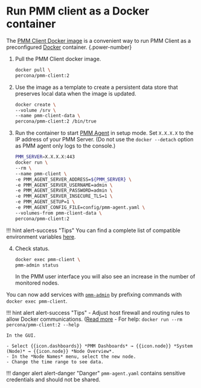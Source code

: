 # Run PMM client as a Docker container

The [PMM Client Docker image](https://hub.docker.com/r/percona/pmm-client/tags/) is a convenient way to run PMM Client as a preconfigured [Docker](https://docs.docker.com/get-docker/) container.
{.power-number}

1. Pull the PMM Client docker image.

    ```sh
    docker pull \
    percona/pmm-client:2
    ```

2. Use the image as a template to create a persistent data store that preserves local data when the image is updated.

    ```sh
    docker create \
    --volume /srv \
    --name pmm-client-data \
    percona/pmm-client:2 /bin/true
    ```

3. Run the container to start [PMM Agent](../../use/commands/pmm-agent.md) in setup mode. Set `X.X.X.X` to the IP address of your PMM Server. (Do not use the `docker --detach` option as PMM agent only logs to the console.)

    ```sh
    PMM_SERVER=X.X.X.X:443
    docker run \
    --rm \
    --name pmm-client \
    -e PMM_AGENT_SERVER_ADDRESS=${PMM_SERVER} \
    -e PMM_AGENT_SERVER_USERNAME=admin \
    -e PMM_AGENT_SERVER_PASSWORD=admin \
    -e PMM_AGENT_SERVER_INSECURE_TLS=1 \
    -e PMM_AGENT_SETUP=1 \
    -e PMM_AGENT_CONFIG_FILE=config/pmm-agent.yaml \
    --volumes-from pmm-client-data \
    percona/pmm-client:2
    ```
!!! hint alert-success "Tips"
    You can find a complete list of compatible environment variables [here](../../use/commands/pmm-agent.md).

4. Check status.

    ```sh
    docker exec pmm-client \
    pmm-admin status
    ```

    In the PMM user interface you will also see an increase in the number of monitored nodes.

You can now add services with [`pmm-admin`](../../use/commands/pmm-admin.md) by prefixing commands with `docker exec pmm-client`.

!!! hint alert alert-success "Tips"
    - Adjust host firewall and routing rules to allow Docker communications. ([Read more](../../troubleshoot/checklist.md)
    - For help: `docker run --rm percona/pmm-client:2 --help`


    In the GUI.

    - Select {{icon.dashboards}} *PMM Dashboards* → {{icon.node}} *System (Node)* → {{icon.node}} *Node Overview*.
    - In the *Node Names* menu, select the new node.
    - Change the time range to see data.

!!! danger alert alert-danger "Danger"
    `pmm-agent.yaml` contains sensitive credentials and should not be shared.
